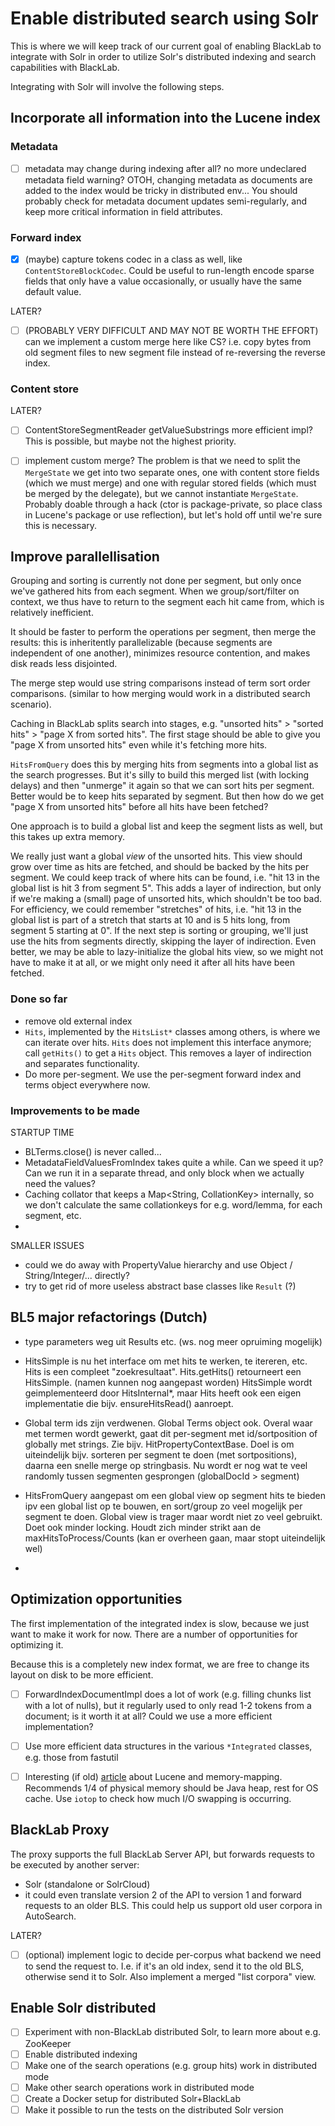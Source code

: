 # Enable distributed search using Solr

This is where we will keep track of our current goal of enabling BlackLab to integrate with Solr in order to utilize Solr's distributed indexing and search capabilities with BlackLab.

Integrating with Solr will involve the following steps.

## Incorporate all information into the Lucene index

### Metadata

- [ ] metadata may change during indexing after all? no more undeclared metadata field warning? OTOH, changing metadata as documents are added to the index would be tricky in distributed env... You should probably check for metadata document updates semi-regularly, and keep more critical information in field attributes.

### Forward index

- [x] (maybe) capture tokens codec in a class as well, like `ContentStoreBlockCodec`. Could be useful to run-length encode sparse fields that only have a value occasionally, or usually have the same default value.

LATER?
- [ ] (PROBABLY VERY DIFFICULT AND MAY NOT BE WORTH THE EFFORT) can we implement a custom merge here like CS? i.e. copy bytes from old segment files to new segment file instead of re-reversing the reverse index.

### Content store

LATER? 
- [ ] ContentStoreSegmentReader getValueSubstrings more efficient impl? This is possible, but maybe not the highest priority.
- [ ] implement custom merge? The problem is that we need to split the `MergeState` we get into two separate ones, one with content store fields (which we must merge) and one with regular stored fields (which must be merged by the delegate), but we cannot instantiate `MergeState`. Probably doable through a hack (ctor is package-private, so place class in Lucene's package or use reflection), but let's hold off until we're sure this is necessary.


## Improve parallellisation

Grouping and sorting is currently not done per segment, but only once we've gathered hits from each segment. When we group/sort/filter on context, we thus have to return to the segment each hit came from, which is relatively inefficient.

It should be faster to perform the operations per segment, then merge the results: this is inheritently parallelizable (because segments are independent of one another), minimizes resource contention, and makes disk reads less disjointed.

The merge step would use string comparisons instead of term sort order comparisons. (similar to how merging would work in a distributed search scenario).



Caching in BlackLab splits search into stages, e.g. "unsorted hits" > "sorted hits" > "page X from sorted hits". The first stage should be able to give you "page X from unsorted hits" even while it's fetching more hits.

`HitsFromQuery` does this by merging hits from segments into a global list as the search progresses. But it's silly to build this merged list (with locking delays) and then "unmerge" it again so that we can sort hits per segment. Better would be to keep hits separated by segment. But then how do we get "page X from unsorted hits" before all hits have been fetched?

One approach is to build a global list and keep the segment lists as well, but this takes up extra memory.

We really just want a global _view_ of the unsorted hits. This view should grow over time as hits are fetched, and should be backed by the hits per segment. We could keep track of where hits can be found, i.e. "hit 13 in the global list is hit 3 from segment 5". This adds a layer of indirection, but only if we're making a (small) page of unsorted hits, which shouldn't be too bad. For efficiency, we could remember "stretches" of hits, i.e. "hit 13 in the global list is part of a stretch that starts at 10 and is 5 hits long, from segment 5 starting at 0". If the next step is sorting or grouping, we'll just use the hits from segments directly, skipping the layer of indirection. Even better, we may be able to lazy-initialize the global hits view, so we might not have to make it at all, or we might only need it after all hits have been fetched.



### Done so far

- remove old external index
- `Hits`, implemented by the `HitsList*` classes among others, is where we can iterate over hits. `Hits` does not implement this interface anymore; call `getHits()` to get a `Hits` object. This removes a layer of indirection and separates functionality.
- Do more per-segment. We use the per-segment forward index and terms object everywhere now.


### Improvements to be made

STARTUP TIME
- BLTerms.close() is never called...
- MetadataFieldValuesFromIndex takes quite a while.
  Can we speed it up?
  Can we run it in a separate thread, and only block when we actually need the values?
- Caching collator that keeps a Map<String, CollationKey> internally, so we don't calculate the same collationkeys
  for e.g. word/lemma, for each segment, etc.
- 

SMALLER ISSUES

- could we do away with PropertyValue hierarchy and use Object / String/Integer/... directly?
- try to get rid of more useless abstract base classes like `Result` (?)

## BL5 major refactorings (Dutch)

- type parameters weg uit Results etc. (ws. nog meer opruiming mogelijk)

- HitsSimple is nu het interface om met hits te werken, te itereren, etc.
  Hits is een compleet "zoekresultaat". Hits.getHits() retourneert een HitsSimple.
  (namen kunnen nog aangepast worden)
  HitsSimple wordt geimplementeerd door HitsInternal*, maar Hits heeft ook een
  eigen implementatie die bijv. ensureHitsRead() aanroept.

- Global term ids zijn verdwenen. Global Terms object ook.
  Overal waar met termen wordt gewerkt, gaat dit per-segment met id/sortposition of
  globally met strings.
  Zie bijv. HitPropertyContextBase.
  Doel is om uiteindelijk bijv. sorteren per segment te doen (met sortpositions), daarna een
  snelle merge op stringbasis.
  Nu wordt er nog wat te veel randomly tussen segmenten gesprongen (globalDocId > segment)

- HitsFromQuery aangepast om een global view op segment hits te bieden ipv een global list op te bouwen,
  en sort/group zo veel mogelijk per segment te doen. Global view is trager maar wordt niet zo veel gebruikt.
  Doet ook minder locking. Houdt zich minder strikt aan de maxHitsToProcess/Counts (kan er overheen gaan, maar stopt uiteindelijk wel)

- 


## Optimization opportunities

The first implementation of the integrated index is slow, because we just want to make it work for now. There are a number of opportunities for optimizing it.

Because this is a completely new index format, we are free to change its layout on disk to be more efficient.

- [ ] ForwardIndexDocumentImpl does a lot of work (e.g. filling chunks list with a lot of nulls), but it regularly used to only read 1-2 tokens from a document; is it worth it at all? Could we use a more efficient implementation?
- [ ] Use more efficient data structures in the various `*Integrated` classes, e.g. those from fastutil
- [ ] Interesting (if old) [article](https://blog.thetaphi.de/2012/07/use-lucenes-mmapdirectory-on-64bit.html) about Lucene and memory-mapping. Recommends 1/4 of physical memory should be Java heap, rest for OS cache. Use `iotop` to check how much I/O swapping is occurring.


## BlackLab Proxy

The proxy supports the full BlackLab Server API, but forwards requests to be executed by another server:

- Solr (standalone or SolrCloud)
- it could even translate version 2 of the API to version 1 and forward requests to an older BLS. This could help us support old user corpora in AutoSearch.

LATER?
- [ ] (optional) implement logic to decide per-corpus what backend we need to send the request to. I.e. if it's an old index, send it to the old BLS, otherwise send it to Solr. Also implement a merged "list corpora" view.


## Enable Solr distributed

- [ ] Experiment with non-BlackLab distributed Solr, to learn more about e.g. ZooKeeper
- [ ] Enable distributed indexing
- [ ] Make one of the search operations (e.g. group hits) work in distributed mode
- [ ] Make other search operations work in distributed mode
- [ ] Create a Docker setup for distributed Solr+BlackLab
- [ ] Make it possible to run the tests on the distributed Solr version
